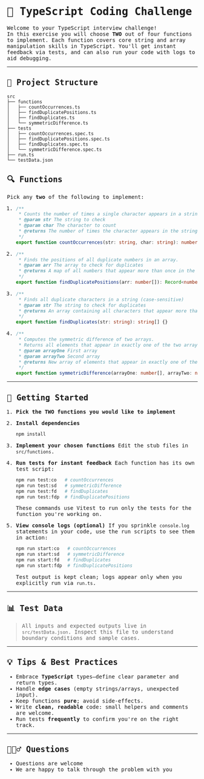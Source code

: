 <div style="font-family: 'Fira Code', monospace;">

# 📝 TypeScript Coding Challenge

Welcome to your TypeScript interview challenge!  
In this exercise you will choose **TWO** out of four functions to implement. Each function covers core string and array
manipulation skills in TypeScript. You'll get instant feedback via tests, and can also run your code with logs to aid
debugging.

---

## 📂 Project Structure

```
src
├── functions
│   ├── countOccurrences.ts
│   ├── findDuplicatePositions.ts
│   ├── findDuplicates.ts
│   └── symmetricDifference.ts
├── tests
│   ├── countOccurrences.spec.ts
│   ├── findDuplicatePositions.spec.ts
│   ├── findDuplicates.spec.ts
│   └── symmetricDifference.spec.ts
├── run.ts
└── testData.json
```

## 🔍 Functions

Pick any **two** of the following to implement:

1. ```ts
   /**
    * Counts the number of times a single character appears in a string (case-insensitive).
    * @param str The string to check
    * @param char The character to count
    * @returns The number of times the character appears in the string
    */
   export function countOccurrences(str: string, char: string): number {}
   ```

2. ```ts
   /**
    * Finds the positions of all duplicate numbers in an array.
    * @param arr The array to check for duplicates
    * @returns A map of all numbers that appear more than once in the array
    */
   export function findDuplicatePositions(arr: number[]): Record<number, number[]> {}
   ```

3. ```ts
   /**
    * Finds all duplicate characters in a string (case-sensitive)
    * @param str The string to check for duplicates
    * @returns An array containing all characters that appear more than once
    */
   export function findDuplicates(str: string): string[] {}
   ```

4. ```ts
   /**
    * Computes the symmetric difference of two arrays.
    * Returns all elements that appear in exactly one of the two arrays (but not in both).
    * @param arrayOne First array
    * @param arrayTwo Second array
    * @returns New array of elements that appear in exactly one of the two arrays (but not in both).
    */
   export function symmetricDifference(arrayOne: number[], arrayTwo: number[]): number[] {}
   ```

---

## 🚀 Getting Started

1. **Pick the TWO functions you would like to implement**

2. **Install dependencies**

   ```bash
   npm install
   ```

3. **Implement your chosen functions** Edit the stub files in `src/functions`.

4. **Run tests for instant feedback** Each function has its own test script:

   ```bash
   npm run test:co   # countOccurrences
   npm run test:sd   # symmetricDifference
   npm run test:fd   # findDuplicates
   npm run test:fdp  # findDuplicatePositions
   ```

   These commands use Vitest to run only the tests for the function you're working on.

5. **View console logs (optional)** If you sprinkle `console.log` statements in your code, use the run scripts to see
   them in action:
   ```bash
   npm run start:co   # countOccurrences
   npm run start:sd   # symmetricDifference
   npm run start:fd   # findDuplicates
   npm run start:fdp  # findDuplicatePositions
   ```
   Test output is kept clean; logs appear only when you explicitly run via `run.ts`.

---

## 📊 Test Data

> All inputs and expected outputs live in `src/testData.json`. Inspect this file to understand boundary conditions and
> sample cases.

---

## 💡 Tips & Best Practices

- Embrace **TypeScript** types—define clear parameter and return types.
- Handle **edge cases** (empty strings/arrays, unexpected input).
- Keep functions **pure**; avoid side-effects.
- Write **clean, readable** code: small helpers and comments are welcome.
- Run tests **frequently** to confirm you're on the right track.

---

## 🙋🏻‍♂️ Questions

- Questions are welcome
- We are happy to talk through the problem with you

</div>
